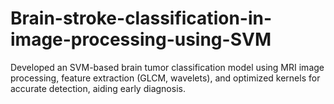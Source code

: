 # Brain-stroke-classification-in-image-processing-using-SVM
Developed an SVM-based brain tumor classification model using MRI image processing, feature extraction (GLCM, wavelets), and optimized kernels for accurate detection, aiding early diagnosis.
